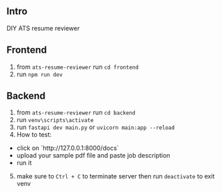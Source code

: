 ## Intro
DIY ATS resume reviewer

## Frontend
1. from `ats-resume-reviewer` run `cd frontend`
2. run `npm run dev`

## Backend
1. from `ats-resume-reviewer` run `cd backend`
2. run `venv\scripts\activate`
3. run `fastapi dev main.py` or `uvicorn main:app --reload`
4. How to test:

<ul>
    <li>click on `http://127.0.0.1:8000/docs`</li>
    <li>upload your sample pdf file and paste job description</li>
    <li>run it</li>
</ul>

5. make sure to `Ctrl + C` to terminate server then run `deactivate` to exit venv

